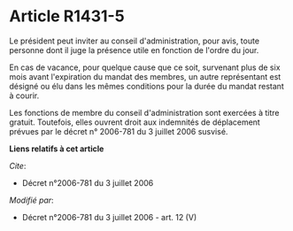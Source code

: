 # Article R1431-5

Le président peut inviter au conseil d'administration, pour avis, toute personne dont il juge la présence utile en fonction
de l'ordre du jour. 

En cas de vacance, pour quelque cause que ce soit, survenant plus de six mois avant l'expiration du mandat des membres, un
autre représentant est désigné ou élu dans les mêmes conditions pour la durée du mandat restant à courir. 

Les fonctions de membre du conseil d'administration sont exercées à titre gratuit. Toutefois, elles ouvrent droit aux
indemnités de déplacement prévues par le décret n° 2006-781 du 3 juillet 2006 susvisé.

**Liens relatifs à cet article**

_Cite_:

  - Décret n°2006-781 du 3 juillet 2006

_Modifié par_:

  - Décret n°2006-781 du 3 juillet 2006 - art. 12 (V)
